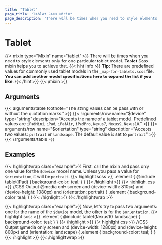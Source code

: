 ```yaml
---
title: "Tablet"
page_title: "Tablet Sass Mixin"
page_description: "There will be times when you need to style elements only for one particular tablet model. Tablet Sass mixin helps you to achieve that."
---
```


# Tablet

{{< mixin type="Mixin" name="tablet" >}}
There will be times when you need to style elements only for one particular tablet model. **Tablet** Sass mixin helps you to achieve that.
{{< hint info >}}
**Tip:** There are predefined values for commonly used tablet models in the `_map-for-tablets.scss` file. **You can add another model specifications here to expand the list if you like**.
{{< /hint >}}
{{< /mixin >}}

## Arguments

{{< arguments/table footnote="The string values can be pass with or without the quotation marks." >}}
  {{< arguments/row name="$device" type="string" description="Accepts the name of a tablet model. Predefined values are `iPadMini`, `iPad`, `iPadAir`, `iPadPro`, `Nexus7`, `Nexus9`, `Nexus10`." >}}
  {{< arguments/row name="$orientation" type="string" description="Accepts two values: `portrait` or `landscape`. The default value is set to `portrait`." >}}
{{< /arguments/table >}}

## Examples

{{< highlightwrap class="example">}}
First, call the mixin and pass only one value for the `$device` model name. Unless you pass a value for `$orientation`, it will be `portrait`.
{{< highlight scss >}}
.element {
  @include tablet(iPad) {
    background-color: teal;
  }
}
{{< /highlight >}}
{{< highlight css >}}
//CSS Output
@media only screen and (device-width: 810px) and (device-height: 1080px) and (orientation: portrait) {
  .element {
    background-color: teal;
  }
}
{{< /highlight >}}
{{< /highlightwrap >}}

{{< highlightwrap class="example">}}
Now, let's try to pass two arguments: one for the name of the `$device` model, the other is for the `$orientation`.
{{< highlight scss >}}
.element {
  @include tablet(Nexus10, landscape) {
    background-color: teal;
  }
}
{{< /highlight >}}
{{< highlight css >}}
//CSS Output
@media only screen and (device-width: 1280px) and (device-height: 800px) and (orientation: landscape) {
  .element {
    background-color: teal;
  }
}
{{< /highlight >}}
{{< /highlightwrap >}}


